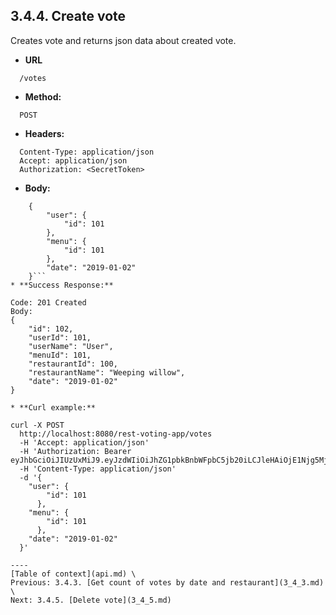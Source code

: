**3.4.4. Create vote**
----
Creates vote and returns json data about created vote.
* **URL** 
```
  /votes
```
* **Method:**
```
  POST
```
 
* **Headers:**
```
  Content-Type: application/json
  Accept: application/json
  Authorization: <SecretToken>
```
* **Body:**
```
    {
        "user": {
            "id": 101
        },
        "menu": {
            "id": 101
        },
        "date": "2019-01-02"
    }```
* **Success Response:**
```
    Code: 201 Created
    Body:
    {
        "id": 102,
        "userId": 101,
        "userName": "User",
        "menuId": 101,
        "restaurantId": 100,
        "restaurantName": "Weeping willow",
        "date": "2019-01-02"
    }
``` 
* **Curl example:**
```
    curl -X POST 
      http://localhost:8080/rest-voting-app/votes 
      -H 'Accept: application/json' 
      -H 'Authorization: Bearer eyJhbGciOiJIUzUxMiJ9.eyJzdWIiOiJhZG1pbkBnbWFpbC5jb20iLCJleHAiOjE1Njg5MjU4OTV9.Trn9KM4bCwsAuDgcBXVse2YfJQLMt1WForcmulG4T9KkKe5eAFqofUUUqikdU6H_nrebDC5lKiZn8vulFNyHzw'
      -H 'Content-Type: application/json' 
      -d '{
    	"user": {
    		"id": 101
    	  },
    	"menu": {
    		"id": 101
    	  },
        "date": "2019-01-02"
      }'
```
----
[Table of context](api.md) \
Previous: 3.4.3. [Get count of votes by date and restaurant](3_4_3.md) \
Next: 3.4.5. [Delete vote](3_4_5.md)